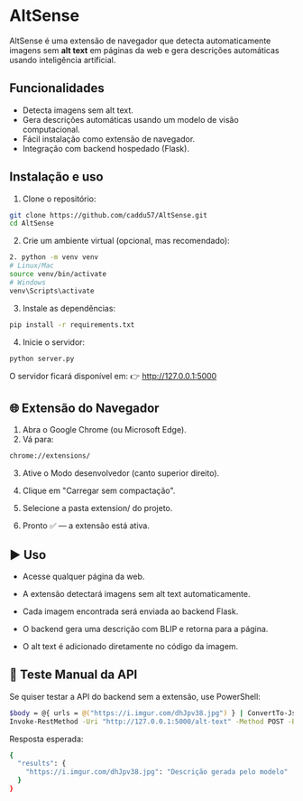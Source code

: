 # AltSense

AltSense é uma extensão de navegador que detecta automaticamente imagens sem **alt text** em páginas da web e gera descrições automáticas usando inteligência artificial.
## Funcionalidades

- Detecta imagens sem alt text.
- Gera descrições automáticas usando um modelo de visão computacional.
- Fácil instalação como extensão de navegador.
- Integração com backend hospedado (Flask).

## Instalação e uso

1. Clone o repositório:
```bash
git clone https://github.com/caddu57/AltSense.git
cd AltSense
```
2. Crie um ambiente virtual (opcional, mas recomendado):
```bash 
2. python -m venv venv
# Linux/Mac
source venv/bin/activate  
# Windows
venv\Scripts\activate
```

3. Instale as dependências:
```bash
pip install -r requirements.txt
```

4. Inicie o servidor:
```bash
python server.py
```

O servidor ficará disponível em:
👉 http://127.0.0.1:5000

## 🌐 Extensão do Navegador
1. Abra o Google Chrome (ou Microsoft Edge).
2. Vá para:
```bash
chrome://extensions/
```
3. Ative o Modo desenvolvedor (canto superior direito).

4. Clique em "Carregar sem compactação".

5. Selecione a pasta extension/ do projeto.

6. Pronto ✅ — a extensão está ativa.

## ▶️ Uso
- Acesse qualquer página da web.

- A extensão detectará imagens sem alt text automaticamente.

- Cada imagem encontrada será enviada ao backend Flask.

- O backend gera uma descrição com BLIP e retorna para a página.

- O alt text é adicionado diretamente no código da imagem.

## 🧪 Teste Manual da API
Se quiser testar a API do backend sem a extensão, use PowerShell:
```bash
$body = @{ urls = @("https://i.imgur.com/dhJpv38.jpg") } | ConvertTo-Json
Invoke-RestMethod -Uri "http://127.0.0.1:5000/alt-text" -Method POST -Body $body -ContentType "application/json"
```
Resposta esperada:
```bash
{
  "results": {
    "https://i.imgur.com/dhJpv38.jpg": "Descrição gerada pelo modelo"
  }
}
```